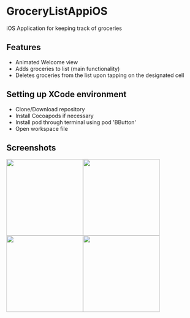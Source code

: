 # GroceryListAppiOS
iOS Application for keeping track of groceries

## Features

* Animated Welcome view
* Adds groceries to list (main functionality)
* Deletes groceries from the list upon tapping on the designated cell

## Setting up XCode environment

* Clone/Download repository
* Install Cocoapods if necessary
* Install pod through terminal using pod 'BButton'
* Open workspace file

## Screenshots


<img src="https://raw.github.com/keithatan/GroceryListAppiOS/master/images/img1.png" width="200"><img src="https://raw.github.com/keithatan/GroceryListAppiOS/master/images/img2.png" width="200"><img src="https://raw.github.com/keithatan/GroceryListAppiOS/master/images/img3.png" width="200"><img src="https://raw.github.com/keithatan/GroceryListAppiOS/master/images/img4.png" width="200">
